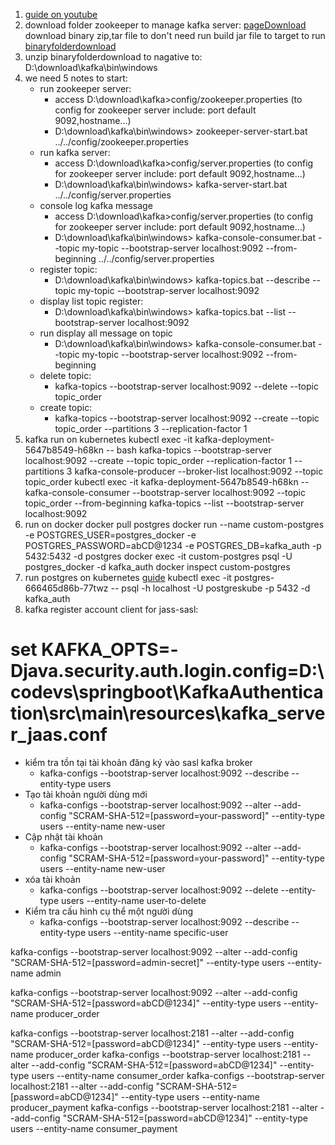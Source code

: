 1. [guide on youtube](https://www.youtube.com/watch?v=lFox22RJE7s&t=20s)
2. download folder zookeeper to manage kafka server:
   [pageDownload](https://zookeeper.apache.org/releases.html#download)
    download binary zip,tar file to don't need run build jar file to target to run
    [binaryfolderdownload](https://zookeeper.apache.org/releases.html#download)
3. unzip binaryfolderdownload to nagative to:
   D:\download\kafka\bin\windows 
4. we need 5 notes to start:
    + run zookeeper server:
      - access D:\download\kafka>config/zookeeper.properties (to config for zookeeper server include: port default 9092,hostname...)
      - D:\download\kafka\bin\windows>
      zookeeper-server-start.bat ../../config/zookeeper.properties
    + run kafka server:
      - access D:\download\kafka>config/server.properties (to config for zookeeper server include: port default 9092,hostname...)
      - D:\download\kafka\bin\windows>
      kafka-server-start.bat ../../config/server.properties
    + console log kafka message
      - access D:\download\kafka>config/server.properties (to config for zookeeper server include: port default 9092,hostname...)
      - D:\download\kafka\bin\windows>
      kafka-console-consumer.bat --topic my-topic --bootstrap-server localhost:9092 --from-beginning ../../config/server.properties
    + register topic:
      - D:\download\kafka\bin\windows>
      kafka-topics.bat --describe --topic my-topic --bootstrap-server localhost:9092
    + display list topic register:
      - D:\download\kafka\bin\windows>
        kafka-topics.bat --list --bootstrap-server localhost:9092
    + run display all message on topic 
      - D:\download\kafka\bin\windows>
      kafka-console-consumer.bat --topic my-topic --bootstrap-server localhost:9092 --from-beginning
    + delete topic:
      - kafka-topics --bootstrap-server localhost:9092 --delete --topic topic_order
   + create topic:
      - kafka-topics --bootstrap-server localhost:9092 --create --topic topic_order --partitions 3 --replication-factor 1
2. kafka run on kubernetes
   kubectl exec -it kafka-deployment-5647b8549-h68kn -- bash
   kafka-topics --bootstrap-server localhost:9092 --create --topic topic_order --replication-factor 1 --partitions 3
   kafka-console-producer --broker-list localhost:9092 --topic topic_order
   kubectl exec -it kafka-deployment-5647b8549-h68kn -- kafka-console-consumer --bootstrap-server localhost:9092 --topic topic_order --from-beginning
   kafka-topics --list --bootstrap-server localhost:9092
3. run on docker
   docker pull postgres
   docker run --name custom-postgres -e POSTGRES_USER=postgres_docker -e POSTGRES_PASSWORD=abCD@1234 -e POSTGRES_DB=kafka_auth -p 5432:5432 -d postgres
   docker exec -it custom-postgres psql -U postgres_docker -d kafka_auth
   docker inspect custom-postgres
4. run postgres on kubernetes
[guide](https://phoenixnap.com/kb/postgresql-kubernetes)
kubectl exec -it postgres-666465d86b-77twz -- psql -h localhost -U postgreskube -p 5432 -d kafka_auth
5. kafka register account client for jass-sasl:
# set KAFKA_OPTS=-Djava.security.auth.login.config=D:\codevs\springboot\KafkaAuthentication\src\main\resources\kafka_server_jaas.conf
   + kiểm tra tồn tại tài khoản đăng ký vào sasl kafka broker 
     - kafka-configs --bootstrap-server localhost:9092 --describe --entity-type users
   + Tạo tài khoản người dùng mới
      - kafka-configs --bootstrap-server localhost:9092 --alter --add-config "SCRAM-SHA-512=[password=your-password]" --entity-type users --entity-name new-user
   + Cập nhật tài khoản
     - kafka-configs --bootstrap-server localhost:9092 --alter --add-config "SCRAM-SHA-512=[password=your-password]" --entity-type users --entity-name new-user
   + xóa tài khoản
     - kafka-configs --bootstrap-server localhost:9092 --delete --entity-type users --entity-name user-to-delete
   + Kiểm tra cấu hình cụ thể một người dùng
     - kafka-configs --bootstrap-server localhost:9092 --describe --entity-type users --entity-name specific-user


kafka-configs --bootstrap-server localhost:9092 --alter --add-config "SCRAM-SHA-512=[password=admin-secret]" --entity-type users --entity-name admin

kafka-configs --bootstrap-server localhost:9092 --alter --add-config "SCRAM-SHA-512=[password=abCD@1234]" --entity-type users --entity-name producer_order

kafka-configs --bootstrap-server localhost:2181 --alter --add-config "SCRAM-SHA-512=[password=abCD@1234]" --entity-type users --entity-name producer_order
kafka-configs --bootstrap-server localhost:2181 --alter --add-config "SCRAM-SHA-512=[password=abCD@1234]" --entity-type users --entity-name consumer_order
kafka-configs --bootstrap-server localhost:2181 --alter --add-config "SCRAM-SHA-512=[password=abCD@1234]" --entity-type users --entity-name producer_payment
kafka-configs --bootstrap-server localhost:2181 --alter --add-config "SCRAM-SHA-512=[password=abCD@1234]" --entity-type users --entity-name consumer_payment
